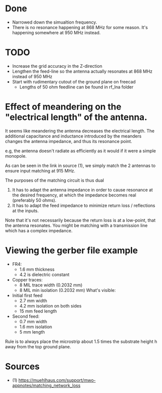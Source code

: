 # Done
- Narrowed down the simualtion frequency.
- There is no resonance happening at 868 MHz for some reason. It's happening somewhere at 950 MHz instead.

# TODO
- Increase the grid accuracy in the Z-direction
- Lengthen the feed-line so the antenna actually resonates at 868 MHz instead of 950 MHz
- Start with rudimentary cutout of the ground plane on freecad
    - Lengths of 50 ohm feedline can be found in rf_lna folder

# Effect of meandering on the "electrical length" of the antenna.
It seems like meandering the antenna decreases the electrical length.
The additional capacitance and inductance introduced by the meanders changes the antenna impedance, and thus its resonance point.

e.g, the antenna doesn't radiate as efficiently as it would if it were a simple monopole.

As can be seen in the link in source (1), we simply match the 2 antennas to ensure input matching at 915 MHz.

The purposes of the matching circuit is thus dual
1. It has to adapt the antenna impedance in order to cause resonance at the desired frequency, at which the impedance becomes real (preferably 50 ohms). 
2. It has to adapt the feed impedance to minimize return loss / reflections at the inputs.

Note that it's not necessarily because the return loss is at a low-point, that the antenna resonates. You might be matching with a transmission line which has a complex impedance.

# Viewing the gerber file example
- FR4: 
    - 1.6 mm thickness
    - 4.2 is dielectric constant
- Copper traces:
    - 8 MIL trace width (0.2032 mm)
    - 8 MIL min isolation (0.2032 mm)
What's visible:
- Initial first feed
    - 2.7 mm width
    - 4.2 mm isolation on both sides
    - 15 mm feed length
- Second feed:
    - 0.7 mm width
    - 1.6 mm isolation
    - 5 mm length

Rule is to always place the microstrip about 1.5 times the substrate height h away from the top ground plane.

# Sources
- (1) https://muehlhaus.com/support/mwo-appnotes/matching_network_loss